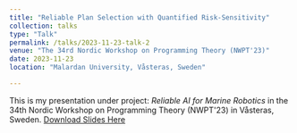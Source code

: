 ```yaml
---
title: "Reliable Plan Selection with Quantified Risk-Sensitivity"
collection: talks
type: "Talk"
permalink: /talks/2023-11-23-talk-2
venue: "The 34rd Nordic Workshop on Programming Theory (NWPT'23)"
date: 2023-11-23
location: "Malardan University, Våsteras, Sweden"

---
```


This is my presentation under project: *Reliable AI for Marine Robotics* in the 34th Nordic Workshop on Programming Theory (NWPT'23) in Våsteras, Sweden.
[Download Slides Here](https://www.slideshare.net/slideshows/nwpt231pdf/265416584)

